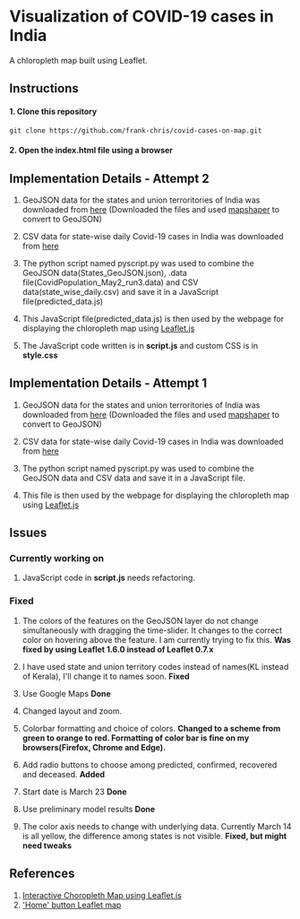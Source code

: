 # Visualization of COVID-19 cases in India

A chloropleth map built using Leaflet. 

## Instructions 

#### 1. Clone this repository    
`git clone https://github.com/frank-chris/covid-cases-on-map.git`

#### 2. Open the index.html file using a browser

## Implementation Details - Attempt 2   

1. GeoJSON data for the states and union terroritories of India was downloaded from [here](https://github.com/datameet/maps)
   (Downloaded the files and used [mapshaper](https://mapshaper.org/) to convert to GeoJSON)

2. CSV data for state-wise daily Covid-19 cases in India was downloaded from [here](https://api.covid19india.org/csv/latest/state_wise_daily.csv)

3. The python script named pyscript.py was used to combine the GeoJSON data(States_GeoJSON.json), .data file(CovidPopulation_May2_run3.data) and CSV data(state_wise_daily.csv) and save it in a JavaScript file(predicted_data.js)

4. This JavaScript file(predicted_data.js) is then used by the webpage for displaying the chloropleth map using [Leaflet.js](https://leafletjs.com/examples/choropleth/)

5. The JavaScript code written is in **script.js** and custom CSS is in **style.css**


## Implementation Details - Attempt 1   

1. GeoJSON data for the states and union terroritories of India was downloaded from [here](https://github.com/datameet/maps)
   (Downloaded the files and used [mapshaper](https://mapshaper.org/) to convert to GeoJSON)

2. CSV data for state-wise daily Covid-19 cases in India was downloaded from [here](https://api.covid19india.org/csv/latest/state_wise_daily.csv)

3. The python script named pyscript.py was used to combine the GeoJSON data and CSV data and save it in a JavaScript file. 

4. This file is then used by the webpage for displaying the chloropleth map using [Leaflet.js](https://leafletjs.com/examples/choropleth/)

## Issues

### Currently working on

1. JavaScript code in **script.js** needs refactoring. 

### Fixed   
1. The colors of the features on the GeoJSON layer do not change simultaneously with dragging the time-slider. It changes to the correct color on hovering above the feature. I am currently trying to fix this. **Was fixed by using Leaflet 1.6.0 instead of Leaflet 0.7.x** 

2. I have used state and union territory codes instead of names(KL instead of Kerala), I'll change it to names soon. **Fixed**

3. Use Google Maps **Done**

4. Changed layout and zoom. 

5. Colorbar formatting and choice of colors. **Changed to a scheme from green to orange to red. Formatting of color bar is fine on my browsers(Firefox, Chrome and Edge).** 

6. Add radio buttons to choose among predicted, confirmed, recovered and deceased. **Added**

7. Start date is March 23 **Done**

8. Use preliminary model results **Done**

9. The color axis needs to change with underlying data. Currently March 14 is all yellow, the difference among states is not visible. **Fixed, but might need tweaks**


## References

1. [Interactive Choropleth Map using Leaflet.js](https://leafletjs.com/examples/choropleth/)
2. ['Home' button Leaflet map](https://gis.stackexchange.com/questions/127286/home-button-leaflet-map)

